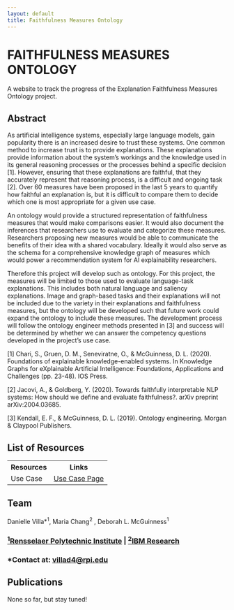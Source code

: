 ```yaml
---
layout: default
title: Faithfulness Measures Ontology
---
```


<h1 class="page-title" style="text-transform:uppercase;" id="header">Faithfulness Measures Ontology</h1>

<p class="message">A website to track the progress of the Explanation Faithfulness Measures Ontology project.</p>

## Abstract

As artificial intelligence systems, especially large language models, gain popularity there is an increased desire to trust these systems. One common method to increase trust is to provide explanations. These explanations provide information about the system’s workings and the knowledge used in its general reasoning processes or the processes behind a specific decision [1]. However, ensuring that these explanations are faithful, that they accurately represent that reasoning process, is a difficult and ongoing task [2]. Over 60 measures have been proposed in the last 5 years to quantify how faithful an explanation is, but it is difficult to compare them to decide which one is most appropriate for a given use case.

An ontology would provide a structured representation of faithfulness measures that would make comparisons easier. It would also document the inferences that researchers use to evaluate and categorize these measures. Researchers proposing new measures would be able to communicate the benefits of their idea with a shared vocabulary. Ideally it would also serve as the schema for a comprehensive knowledge graph of measures which would power a recommendation system for AI explainability researchers.

Therefore this project will develop such as ontology. For this project, the measures will be limited to those used to evaluate language-task explanations. This includes both natural language and saliency explanations. Image and graph-based tasks and their explanations will not be included due to the variety in their explanations and faithfulness measures, but the ontology will be developed such that future work could expand the ontology to include these measures. The development process will follow the ontology engineer methods presented in [3] and success will be determined by whether we can answer the competency questions developed in the project’s use case.

[1] Chari, S., Gruen, D. M., Seneviratne, O., & McGuinness, D. L. (2020). Foundations of explainable knowledge-enabled systems. In Knowledge Graphs for eXplainable Artificial Intelligence: Foundations, Applications and Challenges (pp. 23-48). IOS Press.

[2] Jacovi, A., & Goldberg, Y. (2020). Towards faithfully interpretable NLP systems: How should we define and evaluate faithfulness?. arXiv preprint arXiv:2004.03685.

[3] Kendall, E. F., & McGuinness, D. L. (2019). Ontology engineering. Morgan & Claypool Publishers.

## List of Resources
<table style="width:100%">
    <tr>
        <th>Resources</th>
        <th>Links</th> 
    </tr>  
    <tr>
        <td>Use Case</td>
        <td><a href="https://tetherless-world.github.io/faithfulness-measures-ontology/usecase">Use Case Page</a></td> 
    </tr>
</table>

## Team
Danielle Villa*<sup>1</sup>, Maria Chang<sup>2</sup> , Deborah L. McGuinness<sup>1</sup>
### <a href="https://www.rpi.edu/"> <sup>1</sup>Rensselaer Polytechnic Institute</a> | <a href="https://research.ibm.com/science"> <sup>2</sup>IBM Research</a>
### *Contact at: villad4@rpi.edu 

## Publications
None so far, but stay tuned!
